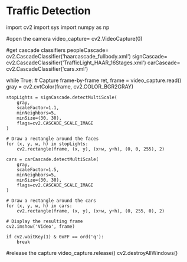 # Traffic Detection
import cv2
import sys
import numpy as np

#open the camera
video_capture= cv2.VideoCapture(0)

#get cascade classifiers
peopleCascade= cv2.CascadeClassifier('haarcascade_fullbody.xml')
signCascade= cv2.CascadeClassifier('TrafficLight_HAAR_16Stages.xml')
carCascade= cv2.CascadeClassifier('cars.xml')

while True:
    # Capture frame-by-frame
    ret, frame = video_capture.read()
    gray = cv2.cvtColor(frame, cv2.COLOR_BGR2GRAY)

    stopLights = signCascade.detectMultiScale(
        gray,
        scaleFactor=1.1,
        minNeighbors=5,
        minSize=(30, 30),
        flags=cv2.CASCADE_SCALE_IMAGE
    )

    # Draw a rectangle around the faces
    for (x, y, w, h) in stopLights:
        cv2.rectangle(frame, (x, y), (x+w, y+h), (0, 0, 255), 2)

    cars = carCascade.detectMultiScale(
        gray,
        scaleFactor=1.5,
        minNeighbors=5,
        minSize=(30, 30),
        flags=cv2.CASCADE_SCALE_IMAGE
    )

    # Draw a rectangle around the cars
    for (x, y, w, h) in cars:
        cv2.rectangle(frame, (x, y), (x+w, y+h), (0, 255, 0), 2)

    # Display the resulting frame
    cv2.imshow('Video', frame)

    if cv2.waitKey(1) & 0xFF == ord('q'):
        break

#release the capture
video_capture.release()
cv2.destroyAllWindows()
